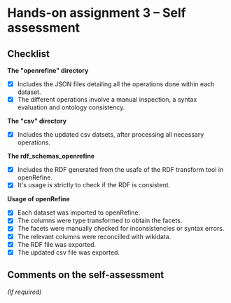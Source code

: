 # Hands-on assignment 3 – Self assessment

## Checklist

**The "openrefine" directory**

- [X] Includes the JSON files detailing all the operations done within each dataset.
- [X] The different operations involve a manual inspection, a syntax evaluation and ontology consistency.

**The "csv" directory**

- [X] Includes the updated csv datsets, after processing all necessary operations.

**The rdf_schemas_openrefine**

- [X] Includes the RDF generated from the usafe of the RDF transform tool in openRefine.
- [X] It's usage is strictly to check if the RDF is consistent.

**Usage of openRefine**

- [X] Each dataset was imported to openRefine.
- [X] The columns were type transformed to obtain the facets.
- [X] The facets were manually checked for inconsistencies or syntax errors.
- [X] The relevant columns were reconcilled with wikidata.
- [X] The RDF file was exported.
- [X] The updated csv file was exported.

## Comments on the self-assessment
_(If required)_
